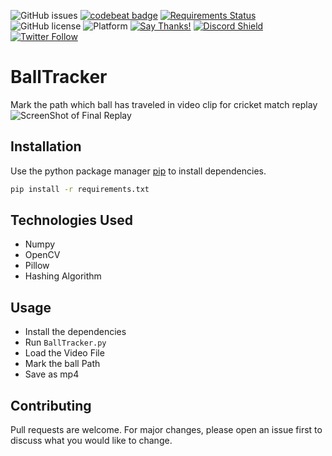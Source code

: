 ![GitHub issues](https://img.shields.io/github/issues/mrsupiri/BallTracker)
[![codebeat badge](https://codebeat.co/badges/7301d0f0-7ce6-4b75-9741-9dee997ed7a9)](https://codebeat.co/projects/github-com-mrsupiri-balltracker-master)
[![Requirements Status](https://requires.io/github/mrsupiri/BallTracker/requirements.svg?branch=master)](https://requires.io/github/mrsupiri/BallTracker/requirements/?branch=master)
![GitHub license](https://img.shields.io/github/license/mrsupiri/R2D2)
![Platform](https://img.shields.io/badge/platform-Windows-red)
[![Say Thanks!](https://img.shields.io/badge/Say%20Thanks-!-1EAEDB.svg)](https://saythanks.io/to/mrsupiri)
[![Discord Shield](https://discordapp.com/api/guilds/589829086583455757/widget.png?style=shield)](https://discord.gg/8dQCZzk)
[![Twitter Follow](https://img.shields.io/twitter/follow/mrsupiri?style=social)](https://twitter.com/mrsupiri)

# BallTracker
Mark the path which ball has traveled in video clip for cricket match replay
![ScreenShot of Final Replay](https://raw.githubusercontent.com/mrsupiri/BallTracker/master/screenshot.png)

## Installation

Use the python package manager [pip](https://pip.pypa.io/en/stable/) to install dependencies.

```bash
pip install -r requirements.txt
```

## Technologies Used
- Numpy
- OpenCV
- Pillow
- Hashing Algorithm

## Usage
- Install the dependencies
- Run `BallTracker.py`
- Load the Video File
- Mark the ball Path
- Save as mp4

## Contributing
Pull requests are welcome. For major changes, please open an issue first to discuss what you would like to change.
